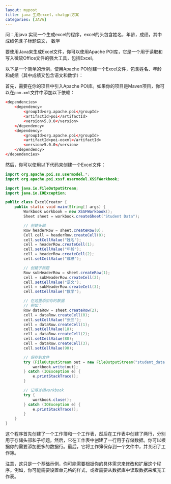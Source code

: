 ```yaml
---
layout: mypost
title: java 生成excel，chatgpt方案
categories: [JAVA]
---
```



问：用java 实现一个生成excel的程序，excel的头包含姓名，年龄，成绩，其中成绩包含子标题语文， 数学  


要使用Java来生成Excel文件，你可以使用Apache POI库，它是一个用于读取和写入微软Office文件的强大工具，包括Excel。

以下是一个简单的示例，使用Apache POI创建一个Excel文件，包含姓名、年龄和成绩（其中成绩又包含语文和数学）：

首先，需要在你的项目中引入Apache POI库。如果你的项目是Maven项目，你可以在`pom.xml`文件中添加以下依赖：

````xml
<‌dependencies>
    <‌dependency>
        <‌groupId>org.apache.poi<‌/groupId>
        <‌artifactId>poi<‌/artifactId>
        <‌version>5.0.0<‌/version>
    <‌/dependency>
    <‌dependency>
        <‌groupId>org.apache.poi<‌/groupId>
        <‌artifactId>poi-ooxml<‌/artifactId>
        <‌version>5.0.0<‌/version>
    <‌/dependency>
<‌/dependencies>
````

然后，你可以使用以下代码来创建一个Excel文件：

````java
import org.apache.poi.ss.usermodel.*;
import org.apache.poi.xssf.usermodel.XSSFWorkbook;

import java.io.FileOutputStream;
import java.io.IOException;

public class ExcelCreator {
    public static void main(String[] args) {
        Workbook workbook = new XSSFWorkbook();
        Sheet sheet = workbook.createSheet("Student Data");

        // 创建头部
        Row headerRow = sheet.createRow(0);
        Cell cell = headerRow.createCell(0);
        cell.setCellValue("姓名");
        cell = headerRow.createCell(1);
        cell.setCellValue("年龄");
        cell = headerRow.createCell(2);
        cell.setCellValue("成绩");

        // 创建子标题
        Row subHeaderRow = sheet.createRow(1);
        cell = subHeaderRow.createCell(2);
        cell.setCellValue("语文");
        cell = subHeaderRow.createCell(3);
        cell.setCellValue("数学");

        // 在这里添加你的数据
        // 例如：
        Row dataRow = sheet.createRow(2);
        cell = dataRow.createCell(0);
        cell.setCellValue("张三");
        cell = dataRow.createCell(1);
        cell.setCellValue(18);
        cell = dataRow.createCell(2);
        cell.setCellValue(80);
        cell = dataRow.createCell(3);
        cell.setCellValue(90);

        // 保存到文件
        try (FileOutputStream out = new FileOutputStream("student_data.xlsx")) {
            workbook.write(out);
        } catch (IOException e) {
            e.printStackTrace();
        }

        // 记得关闭workbook
        try {
            workbook.close();
        } catch (IOException e) {
            e.printStackTrace();
        }
    }
}
````

这个程序首先创建了一个工作簿和一个工作表，然后在工作表中创建了两行，分别用于存储头部和子标题。然后，它在工作表中创建了一行用于存储数据。你可以根据你的需要添加更多的数据行。最后，它将工作簿保存到一个文件中，并关闭了工作簿。

注意，这只是一个基础示例，你可能需要根据你的具体需求来修改和扩展这个程序。例如，你可能需要设置单元格的样式，或者需要从数据库中读取数据来填充工作表。